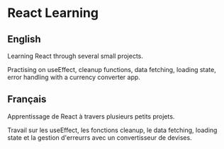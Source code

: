 # React Learning

## English

Learning React through several small projects.

Practising on useEffect, cleanup functions, data fetching, loading state, error handling with a currency converter app.


## Français

Apprentissage de React à travers plusieurs petits projets.

Travail sur les useEffect, les fonctions cleanup, le data fetching, loading state et la gestion d'erreurrs avec un convertisseur de devises.
